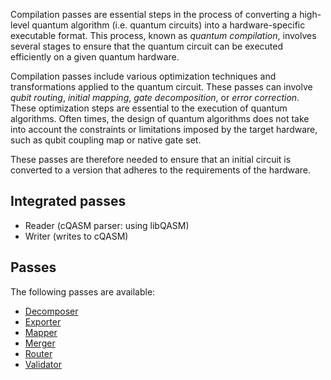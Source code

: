 Compilation passes are essential steps in the process of converting a high-level quantum algorithm (i.e. quantum circuits) into a hardware-specific executable format. This process, known as _quantum compilation_, involves several stages to ensure that the quantum circuit can be executed efficiently on a given quantum hardware.

Compilation passes include various optimization techniques and transformations applied to the quantum circuit. These passes can involve _qubit routing_, _initial mapping_, _gate decomposition_, or _error correction_. These optimization steps are essential to the execution of quantum algorithms. Often times, the design of quantum algorithms does not take into account the constraints or limitations imposed by the target hardware, such as qubit coupling map or native gate set.

These passes are therefore needed to ensure that an initial circuit is converted to a version that adheres to the requirements of the hardware.

## Integrated passes

- Reader (cQASM parser: using libQASM)
- Writer (writes to cQASM)

## Passes

The following passes are available:

- [Decomposer](passes/decomposers/decomposers.md)
- [Exporter](passes/exporters/exporters.md)
- [Mapper](passes/mappers/mappers.md)
- [Merger](passes/mergers/mergers.md)
- [Router](passes/routers/routers.md)
- [Validator](passes/validators/validators.md)
